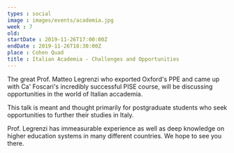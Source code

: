 ```yaml
---
types : social
image : images/events/academia.jpg
week : 7
old: 
startDate : 2019-11-26T17:00:00Z
endDate : 2019-11-26T18:30:00Z
place : Cohen Quad
title : Italian Academia - Challenges and Opportunities
---
```


The great Prof. Matteo Legrenzi who exported Oxford's PPE and came up with Ca' Foscari's incredibly successful PISE course, will be discussing opportunities in the world of Italian accademia. 

This talk is meant and thought primarily for postgraduate students who seek opportunities to further their studies in Italy. 

Prof. Legrenzi has immeasurable experience as well as deep knowledge on higher education systems in many different countries. We hope to see you there.

